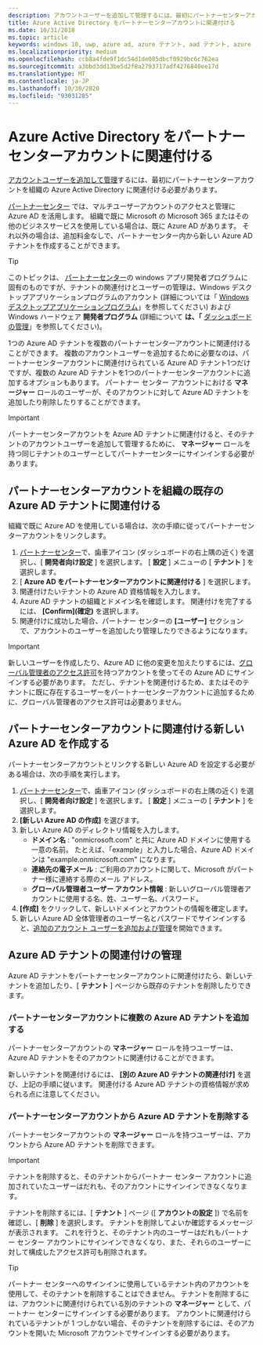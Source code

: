 ```yaml
---
description: アカウントユーザーを追加して管理するには、最初にパートナーセンターアカウントを組織の Azure Active Directory に関連付ける必要があります。
title: Azure Active Directory をパートナーセンターアカウントに関連付ける
ms.date: 10/31/2018
ms.topic: article
keywords: windows 10, uwp, azure ad, azure テナント, aad テナント, azure ad テナント, テナント管理, テナント
ms.localizationpriority: medium
ms.openlocfilehash: ccb8a4fde9f1dc54d1de085dbcf0929bc6c762ea
ms.sourcegitcommit: a3bbd3dd13be5d2f8a2793717adf4276840ee17d
ms.translationtype: MT
ms.contentlocale: ja-JP
ms.lasthandoff: 10/30/2020
ms.locfileid: "93031285"
---
```

# <a name="associate-azure-active-directory-with-your-partner-center-account"></a>Azure Active Directory をパートナーセンターアカウントに関連付ける

[アカウントユーザーを追加して管理](add-users-groups-and-azure-ad-applications.md)するには、最初にパートナーセンターアカウントを組織の Azure Active Directory に関連付ける必要があります。 

[パートナーセンター](https://partner.microsoft.com/dashboard) では、マルチユーザーアカウントのアクセスと管理に Azure AD を活用します。 組織で既に Microsoft の Microsoft 365 またはその他のビジネスサービスを使用している場合は、既に Azure AD があります。 それ以外の場合は、追加料金なしで、パートナーセンター内から新しい Azure AD テナントを作成することができます。

> [!TIP]
> このトピックは、 [パートナーセンター](https://partner.microsoft.com/dashboard)の windows アプリ開発者プログラムに固有のものですが、テナントの関連付けとユーザーの管理は、Windows デスクトップアプリケーションプログラムのアカウント (詳細については「 [Windows デスクトップアプリケーションプログラム](/windows/desktop/appxpkg/windows-desktop-application-program#add-and-manage-account-users)」を参照してください) および Windows ハードウェア **開発者プログラム** (詳細について **は、「** [ダッシュボードの管理](/windows-hardware/drivers/dashboard/dashboard-administration)」を参照してください)。

1つの Azure AD テナントを複数のパートナーセンターアカウントに関連付けることができます。 複数のアカウントユーザーを追加するために必要なのは、パートナーセンターアカウントに関連付けられている Azure AD テナント1つだけですが、複数の Azure AD テナントを1つのパートナーセンターアカウントに追加するオプションもあります。 パートナー センター アカウントにおける **マネージャー** ロールのユーザーが、そのアカウントに対して Azure AD テナントを追加したり削除したりすることができます。

> [!IMPORTANT]
> パートナーセンターアカウントを Azure AD テナントに関連付けると、そのテナントのアカウントユーザーを追加して管理するために、 **マネージャー** ロールを持つ同じテナントのユーザーとしてパートナーセンターにサインインする必要があります。


## <a name="associate-your-partner-center-account-with-your-organizations-existing-azure-ad-tenant"></a>パートナーセンターアカウントを組織の既存の Azure AD テナントに関連付ける

組織で既に Azure AD を使用している場合は、次の手順に従ってパートナーセンターアカウントをリンクします。

1.  [パートナーセンター](https://partner.microsoft.com/dashboard)で、歯車アイコン (ダッシュボードの右上隅の近く) を選択し、[ **開発者向け設定** ] を選択します。 [ **設定** ] メニューの [ **テナント** ] を選択します。
2.  [ **Azure AD をパートナーセンターアカウントに関連付ける** ] を選択します。
3.  関連付けたいテナントの Azure AD 資格情報を入力します。
4.  Azure AD テナントの組織とドメイン名を確認します。 関連付けを完了するには、 **[Confirm]\(確定\)** を選択します。
5.  関連付けに成功した場合、パートナー センターの **[ユーザー]** セクションで、アカウントのユーザーを追加したり管理したりできるようになります。

> [!IMPORTANT]
> 新しいユーザーを作成したり、Azure AD に他の変更を加えたりするには、[グローバル管理者のアクセス許可](/azure/active-directory/users-groups-roles/directory-assign-admin-roles)を持つアカウントを使ってその Azure AD にサインインする必要があります。 ただし、テナントを関連付けるため、またはそのテナントに既に存在するユーザーをパートナーセンターアカウントに追加するために、グローバル管理者のアクセス許可は必要ありません。


## <a name="create-a-brand-new-azure-ad-to-associate-with-your-partner-center-account"></a>パートナーセンターアカウントに関連付ける新しい Azure AD を作成する

パートナーセンターアカウントとリンクする新しい Azure AD を設定する必要がある場合は、次の手順を実行します。

1.  [パートナーセンター](https://partner.microsoft.com/dashboard)で、歯車アイコン (ダッシュボードの右上隅の近く) を選択し、[ **開発者向け設定** ] を選択します。 [ **設定** ] メニューの [ **テナント** ] を選択します。
2.  **[新しい Azure AD の作成]** を選びます。
3.  新しい Azure AD のディレクトリ情報を入力します。
    - **ドメイン名** : "onmicrosoft.com" と共に Azure AD ドメインに使用する一意の名前。 たとえば、「example」と入力した場合、Azure AD ドメインは "example.onmicrosoft.com" になります。
    - **連絡先の電子メール** : ご利用のアカウントに関して、Microsoft がパートナー様に連絡する際のメール アドレス。
    - **グローバル管理者ユーザー アカウント情報** : 新しいグローバル管理者アカウントに使用する名、姓、ユーザー名、パスワード。
4.  **[作成]** をクリックして、新しいドメインとアカウントの情報を確定します。
5.  新しい Azure AD 全体管理者のユーザー名とパスワードでサインインすると、[追加のアカウント ユーザーを追加および管理](add-users-groups-and-azure-ad-applications.md)を開始できます。


## <a name="manage-azure-ad-tenant-associations"></a>Azure AD テナントの関連付けの管理

Azure AD テナントをパートナーセンターアカウントに関連付けたら、新しいテナントを追加したり、[ **テナント** ] ページから既存のテナントを削除したりできます。


### <a name="add-multiple-azure-ad-tenants-to-your-partner-center-account"></a>パートナーセンターアカウントに複数の Azure AD テナントを追加する

パートナーセンターアカウントの **マネージャー** ロールを持つユーザーは、Azure AD テナントをそのアカウントに関連付けることができます。

新しいテナントを関連付けるには、 **[別の Azure AD テナントの関連付け]** を選び、上記の手順に従います。 関連付ける Azure AD テナントの資格情報が求められる点に注意してください。


### <a name="remove-an-azure-ad-tenant-from-your-partner-center-account"></a>パートナーセンターアカウントから Azure AD テナントを削除する

パートナーセンターアカウントの **マネージャー** ロールを持つユーザーは、アカウントから Azure AD テナントを削除できます。

> [!IMPORTANT]
> テナントを削除すると、そのテナントからパートナー センター アカウントに追加されていたユーザーはだれも、そのアカウントにサインインできなくなります。 

テナントを削除するには、[ **テナント** ] ページ ([ **アカウントの設定** ]) で名前を確認し、[ **削除** ] を選択します。 テナントを削除してよいか確認するメッセージが表示されます。 これを行うと、そのテナント内のユーザーはだれもパートナー センター アカウントにサインインできなくなり、また、それらのユーザーに対して構成したアクセス許可も削除されます。

> [!TIP]
> パートナー センターへのサインインに使用しているテナント内のアカウントを使用して、そのテナントを削除することはできません。 テナントを削除するには、アカウントに関連付けられている別のテナントの **マネージャー** として、パートナー センターにサインインする必要があります。 アカウントに関連付けられているテナントが 1 つしかない場合、そのテナントを削除するには、そのアカウントを開いた Microsoft アカウントでサインインする必要があります。
